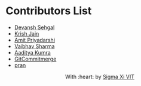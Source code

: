 # Contributors List
* [Devansh Sehgal](https://github.com/Devansh-ops/)
* [Krish Jain](https://github.com/kri5h92/)
* [Amit Priyadarshi](https://github.com/Priyadarshi-Amit)
* [Vaibhav Sharma](https://github.com/GhostVaibhav)
* [Aaditya Kumra](https://github.com/AadityaKumra)
* [GitCommitmerge](https://github.com/GitCommitMerge)  
* [pran](https://github.com/pranaysinghvi2003/GitCommitMerge)
<p align="center">
	With :heart: by <a href="https://github.com/SIGMA-XI-VIT" target="_blank">Sigma Xi VIT</a>
</p>
